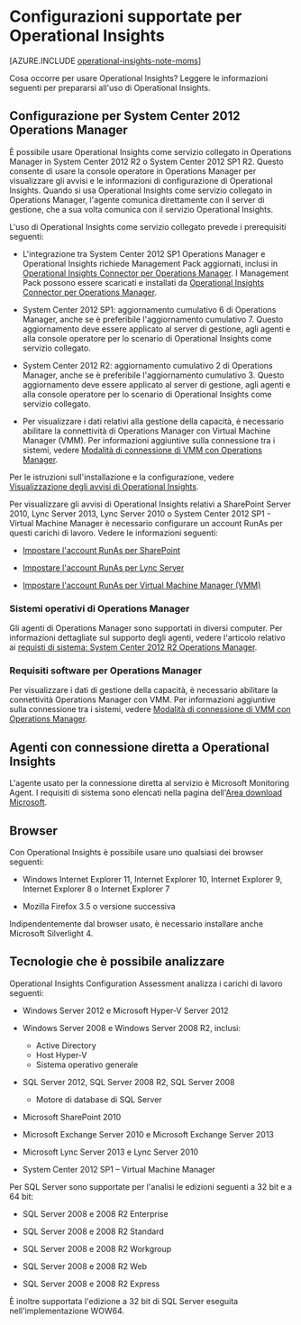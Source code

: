<properties 
   pageTitle="Configurazioni supportate per Operational Insights"
   description="Informazioni sulle configurazioni necessarie per Operational Insights"
   services="operational-insights"
   documentationCenter=""
   authors="bandersmsft"
   manager="jwhit"
   editor="tysonn" /> <tags 
   ms.service="operational-insights"
   ms.devlang="na"
   ms.topic="article"
   ms.tgt_pltfrm="na"
   ms.workload="na"
   ms.date="04/30/2015"
   ms.author="banders" />

# Configurazioni supportate per Operational Insights

[AZURE.INCLUDE [operational-insights-note-moms](../../includes/operational-insights-note-moms.md)]

Cosa occorre per usare Operational Insights? Leggere le informazioni seguenti per prepararsi all'uso di Operational Insights.


## Configurazione per System Center 2012 Operations Manager

È possibile usare Operational Insights come servizio collegato in Operations Manager in System Center 2012 R2 o System Center 2012 SP1 R2. Questo consente di usare la console operatore in Operations Manager per visualizzare gli avvisi e le informazioni di configurazione di Operational Insights. Quando si usa Operational Insights come servizio collegato in Operations Manager, l'agente comunica direttamente con il server di gestione, che a sua volta comunica con il servizio Operational Insights.

L'uso di Operational Insights come servizio collegato prevede i prerequisiti seguenti:


- L'integrazione tra System Center 2012 SP1 Operations Manager e Operational Insights richiede Management Pack aggiornati, inclusi in [Operational Insights Connector per Operations Manager](https://www.microsoft.com/it-it/download/details.aspx?id=38199). I Management Pack possono essere scaricati e installati da [Operational Insights Connector per Operations Manager](https://www.microsoft.com/it-it/download/details.aspx?id=38199).

- System Center 2012 SP1: aggiornamento cumulativo 6 di Operations Manager, anche se è preferibile l'aggiornamento cumulativo 7. Questo aggiornamento deve essere applicato al server di gestione, agli agenti e alla console operatore per lo scenario di Operational Insights come servizio collegato.

- System Center 2012 R2: aggiornamento cumulativo 2 di Operations Manager, anche se è preferibile l'aggiornamento cumulativo 3. Questo aggiornamento deve essere applicato al server di gestione, agli agenti e alla console operatore per lo scenario di Operational Insights come servizio collegato.

- Per visualizzare i dati relativi alla gestione della capacità, è necessario abilitare la connettività di Operations Manager con Virtual Machine Manager (VMM). Per informazioni aggiuntive sulla connessione tra i sistemi, vedere [Modalità di connessione di VMM con Operations Manager](https://technet.microsoft.com/it-it/library/hh882396.aspx).

Per le istruzioni sull'installazione e la configurazione, vedere [Visualizzazione degli avvisi di Operational Insights](http://go.microsoft.com/fwlink/?LinkID=293793).

Per visualizzare gli avvisi di Operational Insights relativi a SharePoint Server 2010, Lync Server 2013, Lync Server 2010 o System Center 2012 SP1 - Virtual Machine Manager è necessario configurare un account RunAs per questi carichi di lavoro. Vedere le informazioni seguenti:


- [Impostare l'account RunAs per SharePoint](../operational-insights-run-as.md)

- [Impostare l'account RunAs per Lync Server](../operational-insights-run-as.md)

- [Impostare l'account RunAs per Virtual Machine Manager (VMM)](../operational-insights-run-as.md)

### Sistemi operativi di Operations Manager

Gli agenti di Operations Manager sono supportati in diversi computer. Per informazioni dettagliate sul supporto degli agenti, vedere l'articolo relativo ai [requisti di sistema: System Center 2012 R2 Operations Manager](https://technet.microsoft.com/library/dn249696.aspx).

### Requisiti software per Operations Manager

Per visualizzare i dati di gestione della capacità, è necessario abilitare la connettività Operations Manager con VMM. Per informazioni aggiuntive sulla connessione tra i sistemi, vedere [Modalità di connessione di VMM con Operations Manager](https://technet.microsoft.com/it-it/library/hh882396.aspx).

## Agenti con connessione diretta a Operational Insights

L'agente usato per la connessione diretta al servizio è Microsoft Monitoring Agent. I requisiti di sistema sono elencati nella pagina dell'[Area download Microsoft](https://www.microsoft.com/it-it/download/details.aspx?id=40316&e6b34bbe-475b-1abd-2c51-b5034bcdd6d2=True).

## Browser

Con Operational Insights è possibile usare uno qualsiasi dei browser seguenti:

- Windows Internet Explorer 11, Internet Explorer 10, Internet Explorer 9, Internet Explorer 8 o Internet Explorer 7

- Mozilla Firefox 3.5 o versione successiva

Indipendentemente dal browser usato, è necessario installare anche Microsoft Silverlight 4.

## Tecnologie che è possibile analizzare

Operational Insights Configuration Assessment analizza i carichi di lavoro seguenti:

- Windows Server 2012 e Microsoft Hyper-V Server 2012

- Windows Server 2008 e Windows Server 2008 R2, inclusi:
    - Active Directory
	- Host Hyper-V
	- Sistema operativo generale

- SQL Server 2012, SQL Server 2008 R2, SQL Server 2008
    - Motore di database di SQL Server

- Microsoft SharePoint 2010

- Microsoft Exchange Server 2010 e Microsoft Exchange Server 2013

- Microsoft Lync Server 2013 e Lync Server 2010

- System Center 2012 SP1 – Virtual Machine Manager

Per SQL Server sono supportate per l'analisi le edizioni seguenti a 32 bit e a 64 bit:

- SQL Server 2008 e 2008 R2 Enterprise

- SQL Server 2008 e 2008 R2 Standard

- SQL Server 2008 e 2008 R2 Workgroup

- SQL Server 2008 e 2008 R2 Web

- SQL Server 2008 e 2008 R2 Express

È inoltre supportata l'edizione a 32 bit di SQL Server eseguita nell'implementazione WOW64.


<!--HONumber=54--> 